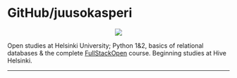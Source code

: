 # GitHub/juusokasperi #

<p align="center">
  <img src="https://komarev.com/ghpvc/?username=juusokasperi&label=Visitors&color=red" />
</p>

Open studies at Helsinki University; Python 1&2, basics of relational databases & the complete <a href="https://fullstackopen.com/en/">FullStackOpen</a> course. Beginning studies at Hive Helsinki.

---

<div align="center>
  <img src="https://github-readme-stats.vercel.app/api/top-langs/?username=juusokasperi&layout=compact&theme=shadow_red" alt="Top Languages" />
</div>

